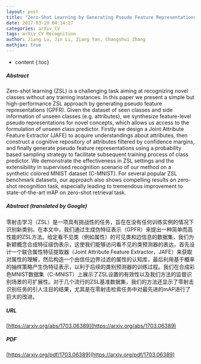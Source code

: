 ```yaml
---
layout: post
title: "Zero-Shot Learning by Generating Pseudo Feature Representations"
date: 2017-03-19 04:14:27
categories: arXiv_CV
tags: arXiv_CV Recognition
author: Jiang Lu, Jin Li, Ziang Yan, Changshui Zhang
mathjax: true
---
```


* content
{:toc}

##### Abstract
Zero-shot learning (ZSL) is a challenging task aiming at recognizing novel classes without any training instances. In this paper we present a simple but high-performance ZSL approach by generating pseudo feature representations (GPFR). Given the dataset of seen classes and side information of unseen classes (e.g. attributes), we synthesize feature-level pseudo representations for novel concepts, which allows us access to the formulation of unseen class predictor. Firstly we design a Joint Attribute Feature Extractor (JAFE) to acquire understandings about attributes, then construct a cognitive repository of attributes filtered by confidence margins, and finally generate pseudo feature representations using a probability based sampling strategy to facilitate subsequent training process of class predictor. We demonstrate the effectiveness in ZSL settings and the extensibility in supervised recognition scenario of our method on a synthetic colored MNIST dataset (C-MNIST). For several popular ZSL benchmark datasets, our approach also shows compelling results on zero-shot recognition task, especially leading to tremendous improvement to state-of-the-art mAP on zero-shot retrieval task.

##### Abstract (translated by Google)
零射击学习（ZSL）是一项具有挑战性的任务，旨在在没有任何训练实例的情况下识别新类别。在本文中，我们通过生成伪特征表示（GPFR）来提出一种简单而高性能的ZSL方法。给定看不见类（例如属性）的可见类和边信息的数据集，我们为新颖概念合成特征级伪表示，这使我们能够访问看不见的类预测器的表达。首先设计一个联合属性特征提取器（Joint Attribute Feature Extractor，JAFE）来获取对属性的理解，然后构造一个由信任边界过滤的属性的认知库，最后利用基于概率的抽样策略产生伪特征表示，以利于后续的类别预测器的训练过程。我们在合成彩色MNIST数据集（C-MNIST）上展示了ZSL设置的有效性以及我们方法的监督识别场景的可扩展性。对于几个流行的ZSL基准数据集，我们的方法还显示了零射击识别任务的引人注目的结果，尤其是在零射击检索任务中对最先进的mAP进行了巨大的改进。

##### URL
[https://arxiv.org/abs/1703.06389](https://arxiv.org/abs/1703.06389)

##### PDF
[https://arxiv.org/pdf/1703.06389](https://arxiv.org/pdf/1703.06389)

